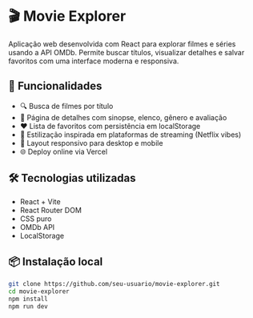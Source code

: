 # 🎬 Movie Explorer

Aplicação web desenvolvida com React para explorar filmes e séries usando a API OMDb. Permite buscar títulos, visualizar detalhes e salvar favoritos com uma interface moderna e responsiva.

## 🚀 Funcionalidades

- 🔍 Busca de filmes por título
- 📄 Página de detalhes com sinopse, elenco, gênero e avaliação
- ❤️ Lista de favoritos com persistência em localStorage
- 🎨 Estilização inspirada em plataformas de streaming (Netflix vibes)
- 📱 Layout responsivo para desktop e mobile
- 🌐 Deploy online via Vercel

## 🛠️ Tecnologias utilizadas

- React + Vite
- React Router DOM
- CSS puro
- OMDb API
- LocalStorage

## 📦 Instalação local

```bash
git clone https://github.com/seu-usuario/movie-explorer.git
cd movie-explorer
npm install
npm run dev
